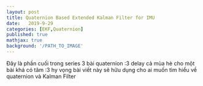 ```yaml
---
layout: post
title: Quaternion Based Extended Kalman Filter for IMU
date:   2019-9-29 
categories: [EKF,Quaternion]
published: true
mathjax: true
background: '/PATH_TO_IMAGE'
---
```


Đây là phần cuối trong series 3 bài quaternion :3 delay cả mùa hè cho một bài khá có tâm :3 hy vọng bài viết này sẽ hữu dụng cho ai muốn tìm hiểu về quaternion và Kalman Filter 

<object data="/images/ekf.pdf" width="1000" height="1000" type='application/pdf'> </object>
